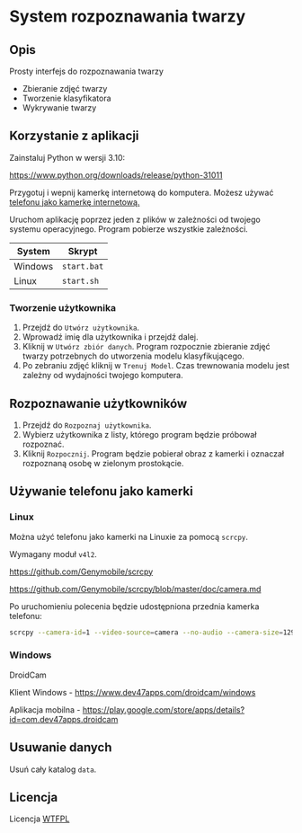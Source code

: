 # System rozpoznawania twarzy

## Opis

Prosty interfejs do rozpoznawania twarzy 

  - Zbieranie zdjęć twarzy
  - Tworzenie klasyfikatora 
  - Wykrywanie twarzy

## Korzystanie z aplikacji

Zainstaluj Python w wersji 3.10:

https://www.python.org/downloads/release/python-31011

Przygotuj i wepnij kamerkę internetową do komputera. Możesz używać [telefonu jako kamerkę internetową.](#używanie-telefonu-jako-kamerki)

Uruchom aplikację poprzez jeden z plików w zależności od twojego systemu operacyjnego. Program pobierze wszystkie zależności.

System | Skrypt
-|-
Windows | `start.bat`
Linux   | `start.sh`

### Tworzenie użytkownika

1. Przejdź do `Utwórz użytkownika`.
2. Wprowadź imię dla użytkownika i przejdź dalej.
3. Kliknij w `Utwórz zbiór danych`. Program rozpocznie zbieranie zdjęć twarzy potrzebnych do utworzenia modelu klasyfikującego.
4. Po zebraniu zdjęć kliknij w `Trenuj Model`. Czas trewnowania modelu jest zależny od wydajności twojego komputera.

## Rozpoznawanie użytkowników

1. Przejdź do `Rozpoznaj użytkownika`.
2. Wybierz użytkownika z listy, którego program będzie próbował rozpoznać.
3. Kliknij `Rozpocznij`. Program będzie pobierał obraz z kamerki i oznaczał rozpoznaną osobę w zielonym prostokącie.

## Używanie telefonu jako kamerki

### Linux

Można użyć telefonu jako kamerki na Linuxie za pomocą `scrcpy`.

Wymagany moduł `v4l2`.

https://github.com/Genymobile/scrcpy

https://github.com/Genymobile/scrcpy/blob/master/doc/camera.md

Po uruchomieniu polecenia będzie udostępniona przednia kamerka telefonu:

```bash
scrcpy --camera-id=1 --video-source=camera --no-audio --camera-size=1296x970 --v4l2-sink=/dev/video0
```

### Windows

DroidCam

Klient Windows - https://www.dev47apps.com/droidcam/windows

Aplikacja mobilna - https://play.google.com/store/apps/details?id=com.dev47apps.droidcam

## Usuwanie danych

Usuń cały katalog `data`.


## Licencja

Licencja [WTFPL](./LICENSE)
